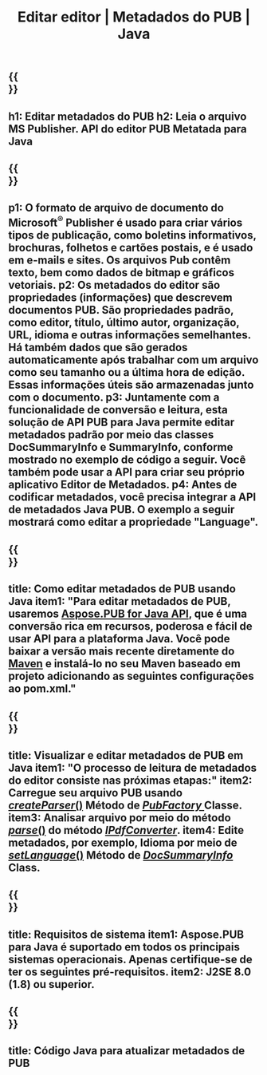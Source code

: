 ﻿---
translation: true
template: /_templates/metadata-java.md
title: Editar editor | Metadados do PUB | Java
description: Leia metadados de arquivos do Publisher usando a solução de API Java PUB multiplataforma. A API Java no local fornece acesso às propriedades SummaryInfo e DocSummaryInfo.
url: /java/metadata/pub/
metakeywords: editar metadados pub java, metadados do arquivo pub java, editor de metadados do editor java, ler metadados do arquivo pub java, ler metadados do pub java
family: pub
platformtag: java
feature: metadata
aliases: /java/metadados/
---

{{<section banner>}}
---
h1: Editar metadados do PUB
h2: Leia o arquivo MS Publisher. API do editor PUB Metatada para Java
---

{{<section overview>}}
---
p1: O formato de arquivo de documento do Microsoft<sup>®</sup> Publisher é usado para criar vários tipos de publicação, como boletins informativos, brochuras, folhetos e cartões postais, e é usado em e-mails e sites. Os arquivos Pub contêm texto, bem como dados de bitmap e gráficos vetoriais.
p2: Os metadados do editor são propriedades (informações) que descrevem documentos PUB. São propriedades padrão, como editor, título, último autor, organização, URL, idioma e outras informações semelhantes. Há também dados que são gerados automaticamente após trabalhar com um arquivo como seu tamanho ou a última hora de edição. Essas informações úteis são armazenadas junto com o documento.
p3: Juntamente com a funcionalidade de conversão e leitura, esta solução de API PUB para Java permite editar metadados padrão por meio das classes DocSummaryInfo e SummaryInfo, conforme mostrado no exemplo de código a seguir. Você também pode usar a API para criar seu próprio aplicativo Editor de Metadados.
p4: Antes de codificar metadados, você precisa integrar a API de metadados Java PUB. O exemplo a seguir mostrará como editar a propriedade "Language".
---

{{<section widget>}}
---
title: Como editar metadados de PUB usando Java
item1: "Para editar metadados de PUB, usaremos [Aspose.PUB for Java API](https://products.aspose.com/pub/java), que é uma conversão rica em recursos, poderosa e fácil de usar API para a plataforma Java. Você pode baixar a versão mais recente diretamente do [Maven](https://repository.aspose.com/webapp/#/artifacts/browse/tree/General/repo/com/aspose/aspose-pub) e instalá-lo no seu Maven baseado em projeto adicionando as seguintes configurações ao pom.xml."
---

{{<section feature1>}}
---
title: Visualizar e editar metadados de PUB em Java
item1: "O processo de leitura de metadados do editor consiste nas próximas etapas:"
item2: Carregue seu arquivo PUB usando [*createParser*()](https://reference.aspose.com/pub/java/com.aspose.pub/PubFactory#createParser-java.lang.String-) Método de [*PubFactory* ](https://reference.aspose.com/pub/java/com.aspose.pub/PubFactory) Classe.
item3: Analisar arquivo por meio do método [*parse*()](https://reference.aspose.com/pub/java/com.aspose.pub/IPubParser#parse--) do método [*IPdfConverter*](https://reference.aspose.com/pub/java/com.aspose.pub/IPubParser).
item4: Edite metadados, por exemplo, Idioma por meio de [*setLanguage*()](https://reference.aspose.com/pub/java/com.aspose.pub/DocSummaryInfo#setLanguage-java.lang.String-) Método de [*DocSummaryInfo*](https://reference.aspose.com/pub/java/com.aspose.pub/DocSummaryInfo) Class.
---

{{<section feature2>}}
---
title: Requisitos de sistema
item1: Aspose.PUB para Java é suportado em todos os principais sistemas operacionais. Apenas certifique-se de ter os seguintes pré-requisitos.
item2: J2SE 8.0 (1.8) ou superior.
---

{{<section codeexample>}}
---
title: Código Java para atualizar metadados de PUB
---